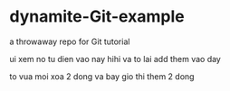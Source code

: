 # dynamite-Git-example
a throwaway repo for Git tutorial

ui xem no tu dien vao nay
hihi va to lai add them vao day

to vua moi xoa 2 dong
va bay gio thi them 2 dong
